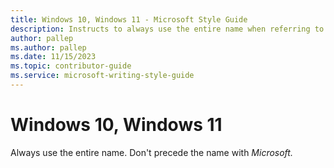 ```yaml
---
title: Windows 10, Windows 11 - Microsoft Style Guide
description: Instructs to always use the entire name when referring to Windows 10 and Windows 11 and to not precede the name with Microsoft.
author: pallep
ms.author: pallep
ms.date: 11/15/2023
ms.topic: contributor-guide
ms.service: microsoft-writing-style-guide
---
```


# Windows 10, Windows 11

Always use the entire name. Don't precede the name with *Microsoft.*
